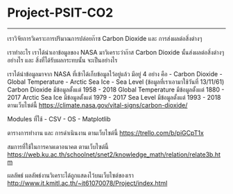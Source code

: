 # Project-PSIT-CO2

---------------------------------

เราวิจัยการวิเคราะการปริมาณการปล่อยก๊าซ Carbon Dioxide และ การส่งผลต่อสิ่งต่างๆ

เราทำอะไร
เราได้นำเอาข้อมูลของ NASA มาวิเคราะว่าก๊าส Carbon Dioxide นั้นส่งผลต่อสิ่งต่างๆ อย่างไร และ สิ่งที่ได้รับผลกระทบนั้น จะเป็นอย่างไร

เราได้นำข้อมูลมาจาก NASA ที่เข้าได้เก็บข้อมูลไว้อยู่แล้ว มีอยู่ 4 อย่าง คือ
	- Carbon Dioxide
	- Global Temperature
	- Arctic Sea Ice
	- Sea Level
(ข้อมูลที่เราเอามาใช้วันที่ 13/11/61)
	Carbon Dioxide มีข้อมูลตั้งแต่ 1958 - 2018
	Global Temperature มีข้อมูลตั้งแต่ 1880 - 2017
	Arctic Sea Ice มีข้อมูลตั้งแต่ 1979 - 2017
	Sea Level มีข้อมูลตั้งแต่ 1993 - 2018
ตานเว็บไซต์นี้ https://climate.nasa.gov/vital-signs/carbon-dioxide/

Modules ที่ใช้
	- CSV
	- OS
	- Matplotlib

ตารางการทำงาน และ การดำเนินงาน
	ตานเว็บไซต์นี้ https://trello.com/b/piGCpT1x

สมการที่ใช้ในการคาดเดาอนาคต
	ตานเว็บไซต์นี้ https://web.ku.ac.th/schoolnet/snet2/knowledge_math/relation/relate3b.htm

ผลลัพธ์
	ผลลัพธ์งานวิเคราะได้ถูกแสดงไว้บนเว็บไซต์ของเรา http://www.it.kmitl.ac.th/~it61070078/Project/index.html
